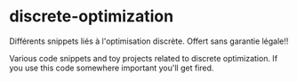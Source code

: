 # discrete-optimization
Différents snippets liés à l'optimisation discrète.  Offert sans garantie légale!!

Various code snippets and toy projects related to discrete optimization.  If you use this code somewhere important you'll get fired.
